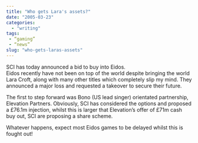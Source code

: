 ```yaml
---
title: "Who gets Lara's assets?"
date: "2005-03-23"
categories: 
  - "writing"
tags:
 - “gaming”
 - “news”
slug: "who-gets-laras-assets"
---
```


SCI has today announced a bid to buy into Eidos.  
Eidos recently have not been on top of the world despite bringing the world Lara Croft, along with many other titles which completely slip my mind. They announced a major loss and requested a takeover to secure their future.  

The first to step forward was Bono (US lead singer) orientated partnership, Elevation Partners. Obviously, SCI has considered the options and proposed a £76.1m injection, whilst this is larger that Elevation’s offer of £71m cash buy out, SCI are proposing a share scheme.  

Whatever happens, expect most Eidos games to be delayed whilst this is fought out!
